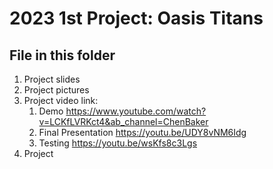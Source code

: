 # 2023 1st Project: Oasis Titans
## File in this folder
1. Project slides
2. Project pictures
3. Project video link:
    1. Demo
        https://www.youtube.com/watch?v=LCKfLVRKct4&ab_channel=ChenBaker
    2. Final Presentation
        https://youtu.be/UDY8vNM6Idg
    3. Testing
        https://youtu.be/wsKfs8c3Lgs
4. Project